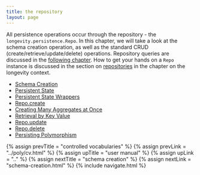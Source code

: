 ```yaml
---
title: the repository
layout: page
---
```


All persistence operations occur through the repository - the `longevity.persistence.Repo`. In this
chapter, we will take a look at the schema creation operation, as well as the standard CRUD
(create/retrieve/update/delete) operations. Repository queries are discussed in the [following
chapter](../query). How to get your hands on a `Repo` instance is discussed in the section on
[repositories](../context/repos.html) in the chapter on the longevity context.

- [Schema Creation](schema-creation.html)
- [Persistent State](persistent-state.html)
- [Persistent State Wrappers](pstate-wrappers.html)
- [Repo.create](create.html)
- [Creating Many Aggregates at Once](create-many.html)
- [Retrieval by Key Value](retrieve.html)
- [Repo.update](update.html)
- [Repo.delete](delete.html)
- [Persisting Polymorphism](poly.html)

{% assign prevTitle = "controlled vocabularies" %}
{% assign prevLink  = "../poly/cv.html" %}
{% assign upTitle   = "user manual" %}
{% assign upLink    = ".." %}
{% assign nextTitle = "schema creation" %}
{% assign nextLink  = "schema-creation.html" %}
{% include navigate.html %}
